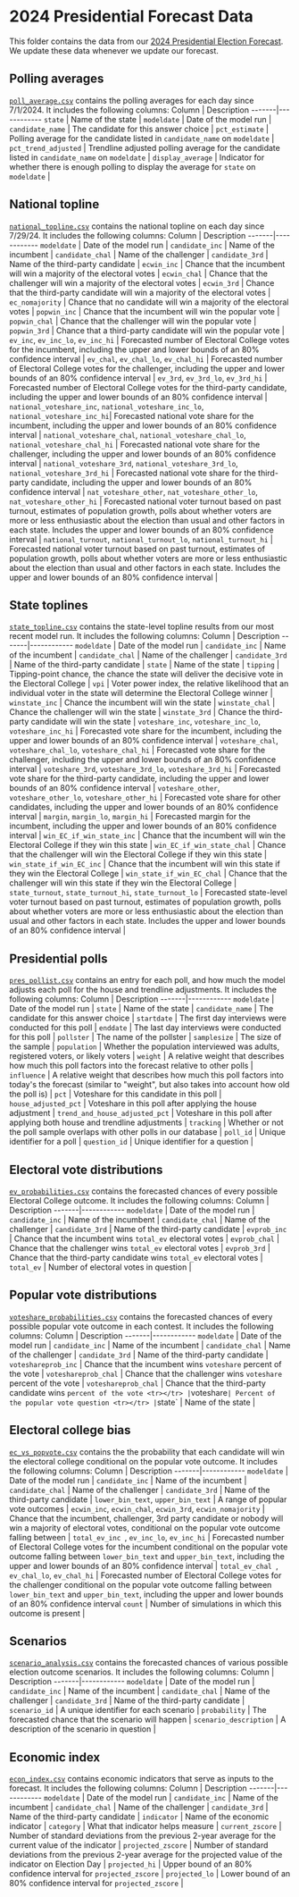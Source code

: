 # 2024 Presidential Forecast Data
This folder contains the data from our [2024 Presidential Election Forecast](https://www.natesilver.net/p/nate-silver-2024-president-election-polls-model). We update these data whenever we update our forecast. 

## Polling averages
[`poll_average.csv`](https://github.com/eli-mckown-dawson/SilverBulletin/blob/main/2024%20Presidential%20Forecast%20Data/poll_average.csv) contains the polling averages for each day since 7/1/2024. It includes the following columns:
Column | Description
-------|------------
`state` | Name of the state <tr></tr> |
`modeldate` | Date of the model run <tr></tr> |
`candidate_name` | The candidate for this answer choice <tr></tr> |
`pct_estimate` | Polling average for the candidate listed in `candidate_name` on `modeldate` <tr></tr> |
`pct_trend_adjusted` | Trendline adjusted polling average for the candidate listed in `candidate_name` on `modeldate` <tr></tr> |
`display_average` | Indicator for whether there is enough polling to display the average for `state` on `modeldate` <tr></tr> |

## National topline
[`national_topline.csv`](https://github.com/eli-mckown-dawson/SilverBulletin/blob/main/2024%20Presidential%20Forecast%20Data/national_topline.csv) contains the national topline on each day since 7/29/24. It includes the following columns:
Column | Description
-------|------------
`modeldate` | Date of the model run <tr></tr> |
`candidate_inc` | Name of the incumbent <tr></tr> |
`candidate_chal` | Name of the challenger <tr></tr> |
`candidate_3rd` | Name of the third-party candidate <tr></tr> |
`ecwin_inc` | Chance that the incumbent will win a majority of the electoral votes <tr></tr> |
`ecwin_chal` | Chance that the challenger will win a majority of the electoral votes <tr></tr> |
`ecwin_3rd` | Chance that the third-party candidate will win a majority of the electoral votes <tr></tr> |
`ec_nomajority` | Chance that no candidate will win a majority of the electoral votes <tr></tr> |
`popwin_inc` | Chance that the incumbent will win the popular vote <tr></tr> |
`popwin_chal` | Chance that the challenger will win the popular vote <tr></tr> |
`popwin_3rd` | Chance that a third-party candidate will win the popular vote <tr></tr> |
`ev_inc`, `ev_inc_lo`, `ev_inc_hi` | Forecasted number of Electoral College votes for the incumbent, including the upper and lower bounds of an 80% confidence interval <tr></tr> |
`ev_chal`, `ev_chal_lo`, `ev_chal_hi` | Forecasted number of Electoral College votes for the challenger, including the upper and lower bounds of an 80% confidence interval <tr></tr> |
`ev_3rd`, `ev_3rd_lo`, `ev_3rd_hi` | Forecasted number of Electoral College votes for the third-party candidate, including the upper and lower bounds of an 80% confidence interval <tr></tr> |
`national_voteshare_inc`, `national_voteshare_inc_lo`, `national_voteshare_inc_hi`| Forecasted national vote share for the incumbent, including the upper and lower bounds of an 80% confidence interval <tr></tr> |
`national_voteshare_chal`, `national_voteshare_chal_lo`, `national_voteshare_chal_hi` | Forecasted national vote share for the challenger, including the upper and lower bounds of an 80% confidence interval <tr></tr> |
`national_voteshare_3rd`, `national_voteshare_3rd_lo`, `national_voteshare_3rd_hi` | Forecasted national vote share for the third-party candidate, including the upper and lower bounds of an 80% confidence interval <tr></tr> |
`nat_voteshare_other`, `nat_voteshare_other_lo`, `nat_voteshare_other_hi` | Forecasted national voter turnout based on past turnout, estimates of population growth, polls about whether voters are more or less enthusiastic about the election than usual and other factors in each state. Includes the upper and lower bounds of an 80% confidence interval <tr></tr> | 
`national_turnout`, `national_turnout_lo`, `national_turnout_hi` | Forecasted national voter turnout based on past turnout, estimates of population growth, polls about whether voters are more or less enthusiastic about the election than usual and other factors in each state. Includes the upper and lower bounds of an 80% confidence interval <tr></tr> |

## State toplines
[`state_topline.csv`](https://github.com/eli-mckown-dawson/SilverBulletin/blob/main/2024%20Presidential%20Forecast%20Data/state_topline.csv) contains the state-level topline results from our most recent model run. It includes the following columns:
Column | Description
-------|------------
`modeldate` | Date of the model run <tr></tr> |
`candidate_inc` | Name of the incumbent <tr></tr> |
`candidate_chal` | Name of the challenger <tr></tr> |
`candidate_3rd` | Name of the third-party candidate <tr></tr> |
`state` | Name of the state <tr></tr> |
`tipping` | Tipping-point chance, the chance the state will deliver the decisive vote in the Electoral College <tr></tr> |
`vpi` | Voter power index, the relative likelihood that an individual voter in the state will determine the Electoral College winner <tr></tr> |
`winstate_inc` | Chance the incumbent will win the state <tr></tr> |
`winstate_chal` | Chance the challenger will win the state <tr></tr> |
`winstate_3rd` | Chance the third-party candidate will win the state <tr></tr> |
`voteshare_inc`, `voteshare_inc_lo`, `voteshare_inc_hi` | Forecasted vote share for the incumbent, including the upper and lower bounds of an 80% confidence interval <tr></tr> |
`voteshare_chal`, `voteshare_chal_lo`, `voteshare_chal_hi` | Forecasted vote share for the challenger, including the upper and lower bounds of an 80% confidence interval <tr></tr> |
`voteshare_3rd`, `voteshare_3rd_lo`, `voteshare_3rd_hi` | Forecasted vote share for the third-party candidate, including the upper and lower bounds of an 80% confidence interval <tr></tr> |
`voteshare_other`, `voteshare_other_lo`, `voteshare_other_hi` | Forecasted vote share for other candidates, including the upper and lower bounds of an 80% confidence interval <tr></tr> |
`margin`, `margin_lo`, `margin_hi` | Forecasted margin for the incumbent, including the upper and lower bounds of an 80% confidence interval <tr></tr> |
`win_EC_if_win_state_inc` | Chance that the incumbent will win the Electoral College if they win this state <tr></tr> |
`win_EC_if_win_state_chal` | Chance that the challenger will win the Electoral College if they win this state <tr></tr> |
`win_state_if_win_EC_inc` | Chance that the incumbent will win this state if they win the Electoral College <tr></tr> |
`win_state_if_win_EC_chal` | Chance that the challenger will win this state if they win the Electoral College <tr></tr> |
`state_turnout`, `state_turnout_hi`, `state_turnout_lo` | Forecasted state-level voter turnout based on past turnout, estimates of population growth, polls about whether voters are more or less enthusiastic about the election than usual and other factors in each state. Includes the upper and lower bounds of an 80% confidence interval <tr></tr> |

## Presidential polls
[`pres_pollist.csv`](https://github.com/eli-mckown-dawson/SilverBulletin/blob/main/2024%20Presidential%20Forecast%20Data/pres_pollist.csv) contains an entry for each poll, and how much the model adjusts each poll for the house and trendline adjustments. It includes the following columns:
Column | Description
-------|------------
`modeldate` | Date of the model run <tr></tr> |
`state` | Name of the state <tr></tr> |
`candidate_name` | The candidate for this answer choice <tr></tr> |
`startdate` | The first day interviews were conducted for this poll <tr></tr> |
`enddate` | The last day interviews were conducted for this poll <tr></tr> |
`pollster` | The name of the pollster <tr></tr> |
`samplesize` | The size of the sample <tr></tr> |
`population` | Whether the population interviewed was adults, registered voters, or likely voters <tr></tr> |
`weight` | A relative weight that describes how much this poll factors into the forecast relative to other polls <tr></tr> |
`influence` | A relative weight that describes how much this poll factors into today's the forecast (similar to "weight", but also takes into account how old the poll is) <tr></tr> |
`pct` | Voteshare for this candidate in this poll <tr></tr> |
`house_adjusted_pct` | Voteshare in this poll after applying the house adjustment <tr></tr> |
`trend_and_house_adjusted_pct` | Voteshare in this poll after applying both house and trendline adjustments <tr></tr> |
`tracking` | Whether or not the poll sample overlaps with other polls in our database <tr></tr> |
`poll_id` | Unique identifier for a poll <tr></tr> |
`question_id` | Unique identifier for a question <tr></tr> |

## Electoral vote distributions
[`ev_probabilities.csv`](https://github.com/eli-mckown-dawson/SilverBulletin/blob/main/2024%20Presidential%20Forecast%20Data/ev_probabilities.csv) contains the forecasted chances of every possible Electoral College outcome. It includes the following columns:
Column | Description
-------|------------
`modeldate` | Date of the model run <tr></tr> |
`candidate_inc` | Name of the incumbent <tr></tr> |
`candidate_chal` | Name of the challenger <tr></tr> |
`candidate_3rd` | Name of the third-party candidate <tr></tr> |
`evprob_inc` | Chance that the incumbent wins `total_ev` electoral votes <tr></tr> |
`evprob_chal` | Chance that the challenger wins `total_ev` electoral votes <tr></tr> |
`evprob_3rd` | Chance that the third-party candidate wins `total_ev` electoral votes <tr></tr> |
`total_ev` | Number of electoral votes in question <tr></tr> |

## Popular vote distributions
[`voteshare_probabilities.csv`](https://github.com/eli-mckown-dawson/SilverBulletin/blob/main/2024%20Presidential%20Forecast%20Data/voteshare_probabilities.csv) contains the forecasted chances of every possible popular vote outcome in each contest. It includes the following columns:
Column | Description
-------|------------
`modeldate` | Date of the model run <tr></tr> |
`candidate_inc` | Name of the incumbent <tr></tr> |
`candidate_chal` | Name of the challenger <tr></tr> |
`candidate_3rd` | Name of the third-party candidate <tr></tr> |
`voteshareprob_inc` | Chance that the incumbent wins `voteshare` percent of the vote <tr></tr> |
`voteshareprob_chal` | Chance that the challenger wins `voteshare` percent of the vote <tr></tr> |
`voteshareprob_chal` | Chance that the third-party candidate wins ` percent of the vote <tr></tr> |
`voteshare` | Percent of the popular vote question <tr></tr> |
`state` | Name of the state <tr></tr> |

## Electoral college bias
[`ec_vs_popvote.csv`](https://github.com/eli-mckown-dawson/SilverBulletin/blob/main/2024%20Presidential%20Forecast%20Data/ec_vs_popvote.csv) contains the the probability that each candidate will win the electoral college conditional on the popular vote outcome. It includes the following columns:
Column | Description
-------|------------
`modeldate` | Date of the model run <tr></tr> |
`candidate_inc` | Name of the incumbent <tr></tr> |
`candidate_chal` | Name of the challenger <tr></tr> |
`candidate_3rd` | Name of the third-party candidate <tr></tr> |
`lower_bin_text`, `upper_bin_text` | A range of popular vote outcomes <tr></tr> |
`ecwin_inc`, `ecwin_chal`, `ecwin_3rd`, `ecwin_nomajority` | Chance that the incumbent, challenger, 3rd party candidate or nobody will win a majority of electoral votes, conditional on the popular vote outcome falling between <tr></tr> |
`total_ev_inc `, `ev_inc_lo`, `ev_inc_hi` | Forecasted number of Electoral College votes for the incumbent conditional on the popular vote outcome falling between `lower_bin_text` and `upper_bin_text`, including the upper and lower bounds of an 80% confidence interval <tr></tr> |
`total_ev_chal `, `ev_chal_lo`, `ev_chal_hi` | Forecasted number of Electoral College votes for the challenger conditional on the popular vote outcome falling between `lower_bin_text` and `upper_bin_text`, including the upper and lower bounds of an 80% confidence interval
`count` | Number of simulations in which this outcome is present <tr></tr> |

## Scenarios
[`scenario_analysis.csv`](https://github.com/eli-mckown-dawson/SilverBulletin/blob/main/2024%20Presidential%20Forecast%20Data/scenario_analysis.csv) contains the forecasted chances of various possible election outcome scenarios. It includes the following columns:
Column | Description
-------|------------
`modeldate` | Date of the model run <tr></tr> |
`candidate_inc` | Name of the incumbent <tr></tr> |
`candidate_chal` | Name of the challenger <tr></tr> |
`candidate_3rd` | Name of the third-party candidate <tr></tr> |
`scenario_id` | A unique identifier for each scenario <tr></tr> |
`probability` | The forecasted chance that the scenario will happen <tr></tr> |
`scenario_description` | A description of the scenario in question <tr></tr> |

## Economic index
[`econ_index.csv`](https://github.com/eli-mckown-dawson/SilverBulletin/blob/main/2024%20Presidential%20Forecast%20Data/econ_index.csv) contains economic indicators that serve as inputs to the forecast. It includes the following columns:
Column | Description
-------|------------
`modeldate` | Date of the model run <tr></tr> |
`candidate_inc` | Name of the incumbent <tr></tr> |
`candidate_chal` | Name of the challenger <tr></tr> |
`candidate_3rd` | Name of the third-party candidate <tr></tr> |
`indicator` | Name of the economic indicator <tr></tr> |
`category` | What that indicator helps measure <tr></tr> |
`current_zscore` | Number of standard deviations from the previous 2-year average for the current value of the indicator <tr></tr> |
`projected_zscore` | Number of standard deviations from the previous 2-year average for the projected value of the indicator on Election Day <tr></tr> |
`projected_hi` | Upper bound of an 80% confidence interval for `projected_zscore` <tr></tr> |
`projected_lo` | Lower bound of an 80% confidence interval for `projected_zscore` <tr></tr> |







